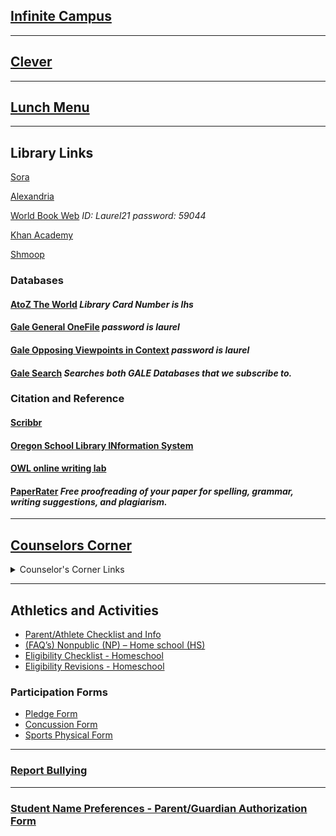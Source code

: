 ## [Infinite Campus](https://mtdecloud2.infinitecampus.org/campus/portal/laurel.jsp)

---
## [Clever](https://clever.com/oauth/authorize?channel=clever&client_id=4c63c1cf623dce82caac&confirmed=true&redirect_uri=https%3A%2F%2Fclever.com%2Fin%2Fauth_callback&response_type=code&state=2df4f2ff25aebea51078feee5d49f0ce3c35566f4ab6dff804a62153651b7d62&district_id=572387848389b60100000088)

---
## [Lunch Menu](https://laurelsd.sodexomyway.com/)
---
## Library Links
[Sora](https://soraapp.com/welcome)

[Alexandria](https://lhslibrary.goalexandria.com/)

[World Book Web](http://www.worldbookonline.com/wb/Login?ed=wb&subacct=N7401) *ID: Laurel21 password: 59044*

[Khan Academy](https://www.khanacademy.org/)

[Shmoop](https://www.shmoop.com/)

### Databases
#### [AtoZ The World](https://www.atoztheworld.com/?c=FEgQM6h95I) *Library Card Number is lhs*
#### [Gale General OneFile](http://infotrac.galegroup.com/itweb/mtlib_2_746?db=ITOF) *password is laurel*
#### [Gale Opposing Viewpoints in Context](https://infotrac.gale.com/itweb/mtlib_2_746?db=OVIC) *password is laurel*
#### [Gale Search](https://go.gale.com/ps/i.do?p=GPS&sw=w&u=mtlib_2_746&v=2.1&pg=BasicSearch&it=static) *Searches both GALE Databases that we subscribe to.*

### Citation and Reference
#### [Scribbr](https://www.scribbr.com/)
#### [Oregon School Library INformation System](http://secondary.oslis.org/)
#### [OWL online writing lab](https://owl.english.purdue.edu/)
#### [PaperRater](https://www.paperrater.com/) *Free proofreading of your paper for spelling, grammar, writing suggestions, and plagiarism.*

---

## [Counselors Corner](https://lhs.laurel.k12.mt.us/lhs-quick-links/counselors-corner)
<details>
<summary> Counselor's Corner Links</summary>

<div><a href="https://lhs.laurel.k12.mt.us/fs/pages/1911">ACT / SAT Exam Information</a></div>

<div><a href="https://lhs.laurel.k12.mt.us/fs/pages/1912">AP Exams</a></div>

<div><a href="https://lhs.laurel.k12.mt.us/fs/pages/1913">Athlete Resources</a></div>

<div><a href="https://lhs.laurel.k12.mt.us/fs/pages/1914">Attending Out of State Universities</a></div>

<div><a href="https://lhs.laurel.k12.mt.us/fs/pages/1915">College Application Week</a></div>

<div><a href="https://lhs.laurel.k12.mt.us/fs/pages/1916">College Classes</a></div>

<div><a href="https://lhs.laurel.k12.mt.us/fs/pages/1917">College Planning Data</a></div>

<div><a href="https://lhs.laurel.k12.mt.us/fs/pages/1918">College Representative Visit Schedule to Laurel High School</a></div>

<div><a href="https://lhs.laurel.k12.mt.us/fs/pages/1919">Course Selection Sheets</a></div>

<div><a href="https://lhs.laurel.k12.mt.us/fs/pages/1920">FASFA</a></div>

<div><a href="https://lhs.laurel.k12.mt.us/fs/pages/1921">Freshman Course Selection</a></div>

<div><a href="https://lhs.laurel.k12.mt.us/fs/pages/1922">Future Careers</a></div>

<div><a href="https://lhs.laurel.k12.mt.us/fs/pages/1894">Graduation Requirements</a></div>

<div><a href="https://lhs.laurel.k12.mt.us/fs/pages/1895">Job Corp</a></div>

<div><a href="https://lhs.laurel.k12.mt.us/fs/pages/1896">Laurel High School Counselors</a></div>

<div><a href="https://lhs.laurel.k12.mt.us/fs/pages/1897">LHS Course Descriptions</a></div>

<div><a href="https://lhs.laurel.k12.mt.us/fs/pages/1898">Montana Digital Academy</a></div>

<div><a href="https://lhs.laurel.k12.mt.us/fs/pages/1899">Montana University System (MUS)</a></div>

<div><a href="https://lhs.laurel.k12.mt.us/fs/pages/1900">Scholarships</a></div>

<div><a href="https://lhs.laurel.k12.mt.us/fs/pages/1901">School Profile</a></div>

<div><a href="https://lhs.laurel.k12.mt.us/fs/pages/1902">United States Military Lunch Visit Schedule</a></div>


</details>

---
## Athletics and Activities
- [Parent/Athlete Checklist and Info](https://docs.google.com/document/d/1bsKaaUZSod55sp-5f0I7Vc2LFtqz3ZZfzZjE1__BlAo/edit)
- [(FAQ’s) Nonpublic (NP) – Home school (HS)](https://www.laurel.k12.mt.us/fs/resource-manager/view/77225d87-2ec3-441b-b5cd-f97833a6f3e2)
- [Eligibility Checklist - Homeschool](https://www.laurel.k12.mt.us/fs/resource-manager/view/f0fea885-059a-462b-964d-ba946b848689)
- [Eligibility Revisions - Homeschool](https://www.laurel.k12.mt.us/fs/resource-manager/view/9cf4aeab-71c0-4849-b2c0-7edee4ef8c79)
### Participation Forms
- [Pledge Form](https://www.laurel.k12.mt.us/fs/resource-manager/view/6d05fbfd-a695-4bcd-aeae-200a8a3cb3a3)
- [Concussion Form](https://www.laurel.k12.mt.us/fs/resource-manager/view/0726482d-0aab-4957-9744-75eca02036f9)
- [Sports Physical Form](https://cdn1.sportngin.com/attachments/document/ad7e-1857956/Pre-participationPhysicalForm-2022-23_1_.pdf#_ga=2.225630942.511108639.1660254334-1992758709.1660254333)

---

### [Report Bullying](https://laurel.flowforms.io/permanent/form/for_4kjoq3ddnXYzr)

---

### [Student Name Preferences - Parent/Guardian Authorization Form](https://laurel.flowforms.io/permanent/form/for_7M0b2lp62PgmG)
